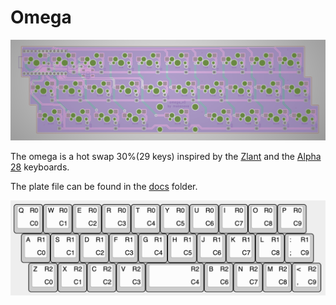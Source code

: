 # Omega
![tracespace layer](./docs/omega_layers.png "tracespace layer")

The omega is a hot swap 30%(29 keys) inspired by the [Zlant](https://www.reddit.com/r/MechanicalKeyboards/search?q=zlant&restrict_sr=1) and the [Alpha 28](https://geekhack.org/index.php?topic=99040.0) keyboards.

The plate file can be found in the [docs](./docs) folder.

![KLE Diagram](./docs/KLE.png "KLE Diagram")
